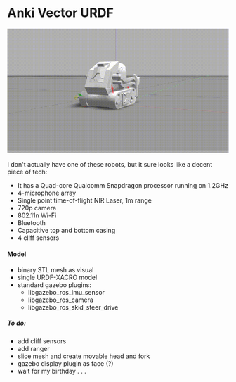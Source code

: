 # Anki Vector URDF #

![](doc/anki.gif)

I don't actually have one of these robots, but it sure looks like a decent piece of tech:

- It has a Quad-core Qualcomm Snapdragon processor running on 1.2GHz
- 4-microphone array
- Single point time-of-flight NIR Laser, 1m range
- 720p camera
- 802.11n Wi-Fi
- Bluetooth
- Capacitive top and bottom casing
- 4 cliff sensors

#### Model ####

- binary STL mesh as visual
- single URDF-XACRO model
- standard gazebo plugins:
  - libgazebo_ros_imu_sensor
  - libgazebo_ros_camera
  - libgazebo_ros_skid_steer_drive

##### To do: #####

- add cliff sensors
- add ranger
- slice mesh and create movable head and fork
- gazebo display plugin as face (?)
- wait for my birthday . . .
